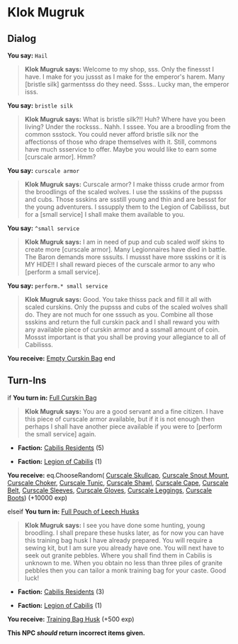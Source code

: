 # Klok Mugruk
## Dialog

**You say:** `Hail`



>**Klok Mugruk says:** Welcome to my shop, sss. Only the finessst I have. I make for you jussst as I make for the emperor's harem. Many [bristle silk] garmentsss do they need. Ssss.. Lucky man, the emperor isss.

**You say:** `bristle silk`



>**Klok Mugruk says:** What is bristle silk?!! Huh? Where have you been living? Under the rocksss.. Nahh. I sssee. You are a broodling from the common ssstock. You could never afford bristle silk nor the affectionss of those who drape themselves with it. Still, commons have much ssservice to offer. Maybe you would like to earn some [curscale armor]. Hmm?

**You say:** `curscale armor`



>**Klok Mugruk says:** Curscale armor? I make thisss crude armor from the broodlings of the scaled wolves. I use the ssskins of the pupsss and cubs. Those ssskins are ssstill young and thin and are bessst for the young adventurers. I sssupply them to the Legion of Cabilisss, but for a [small service] I shall make them available to you.

**You say:** `^small service`



>**Klok Mugruk says:** I am in need of pup and cub scaled wolf skins to create more [curscale armor]. Many Legionnaires have died in battle. The Baron demands more sssuits. I mussst have more ssskins or it is MY HIDE!! I shall reward pieces of the curscale armor to any who [perform a small service].

**You say:** `perform.* small service`





>**Klok Mugruk says:** Good. You take thisss pack and fill it all with scaled curskins. Only the pupsss and cubs of the scaled wolves shall do. They are not much for one sssuch as you. Combine all those ssskins and return the full curskin pack and I shall reward you with any available piece of curskin armor and a sssmall amount of coin. Mossst important is that you shall be proving your allegiance to all of Cabilisss.


**You receive:**  [Empty Curskin Bag](/item/17992)
end

## Turn-Ins





if **You turn in:** [Full Curskin Bag](/item/12655)


>**Klok Mugruk says:** You are a good servant and a fine citizen. I have this piece of curscale armor available, but if it is not enough then perhaps I shall have another piece available if you were to [perform the small service] again.


* __Faction:__ [Cabilis Residents](/faction/440) (5)


* __Faction:__ [Legion of Cabilis](/faction/441) (1)


 **You receive:** eq.ChooseRandom( [Curscale Skullcap](/item/4270), [Curscale Snout Mount](/item/4271), [Curscale Choker](/item/4272), [Curscale Tunic](/item/4273), [Curscale Shawl](/item/4274), [Curscale Cape](/item/4275), [Curscale Belt](/item/4276), [Curscale Sleeves](/item/4277), [Curscale Gloves](/item/4279), [Curscale Leggings](/item/4280), [Curscale Boots](/item/4281)) (+10000 exp)

elseif **You turn in:** [Full Pouch of Leech Husks](/item/12685)



>**Klok Mugruk says:** I see you have done some hunting, young broodling. I shall prepare these husks later, as for now you can have this training bag husk I have already prepared. You will require a sewing kit, but I am sure you already have one. You will next have to seek out granite pebbles.  Where you shall find them in Cabilis is unknown to me. When you obtain no less than three piles of granite pebbles then you can tailor a monk training bag for your caste. Good luck!


* __Faction:__ [Cabilis Residents](/faction/440) (3)


* __Faction:__ [Legion of Cabilis](/faction/441) (1)


 **You receive:**  [Training Bag Husk](/item/12687) (+500 exp)









**This NPC *should* return incorrect items given.**
